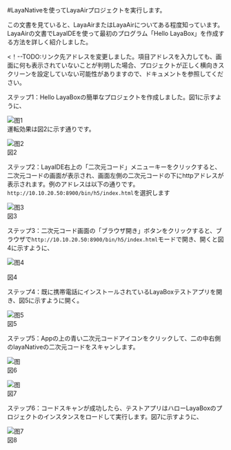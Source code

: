 #LayaNativeを使ってLayaAirプロジェクトを実行します。

この文書を見ていると、LayaAirまたはLayaAirについてある程度知っています。LayaAirの文書でLayaIDEを使って最初のプログラム「Hello LayaBox」を作成する方法を詳しく紹介しました。

<！--TODO:リンク先アドレスを変更しました。項目アドレスを入力しても、画面に何も表示されていないことが判明した場合、プロジェクトが正しく横向きスクリーンを設定していない可能性がありますので、ドキュメントを参照してください。

ステップ1：Hello LayaBoxの簡単なプロジェクトを作成しました。図1に示すように、

![图1](img/1.png)<br/>
運転効果は図2に示す通りです。

![图2](img/2.jpg)<br/>
図2

ステップ2：LayaIDE右上の「二次元コード」メニューキーをクリックすると、二次元コードの画面が表示され、画面左側の二次元コードの下にhttpアドレスが表示されます。例のアドレスは以下の通りです。`http://10.10.20.50:8900/bin/h5/index.html`を選択します

![图3](img/3.png)<br/>
図3

ステップ3：二次元コード画面の「ブラウザ開き」ボタンをクリックすると、ブラウザで`http://10.10.20.50:8900/bin/h5/index.html`モードで開き、開くと図4に示すように、

![图4](img/4.png)<br />

図4

ステップ4：既に携帯電話にインストールされているLayaBoxテストアプリを開き、図5に示すように開く。

![图5](img/5.png)<br/>
図5

ステップ5：Appの上の青い二次元コードアイコンをクリックして、二の中右側のlayaNativeの二次元コードをスキャンします。

![图](img/11.png)<br/>
図6

![图](img/13.png)<br/>
図7


ステップ6：コードスキャンが成功したら、テストアプリはハローLayaBoxのプロジェクトのインスタンスをロードして実行します。図7に示すように、

![图7](img/8.png)<br/>
図8